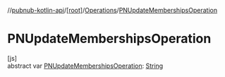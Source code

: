 //[pubnub-kotlin-api](../../../index.md)/[[root]](../index.md)/[Operations](index.md)/[PNUpdateMembershipsOperation](-p-n-update-memberships-operation.md)

# PNUpdateMembershipsOperation

[js]\
abstract var [PNUpdateMembershipsOperation](-p-n-update-memberships-operation.md): [String](https://kotlinlang.org/api/latest/jvm/stdlib/kotlin-stdlib/kotlin/-string/index.html)
